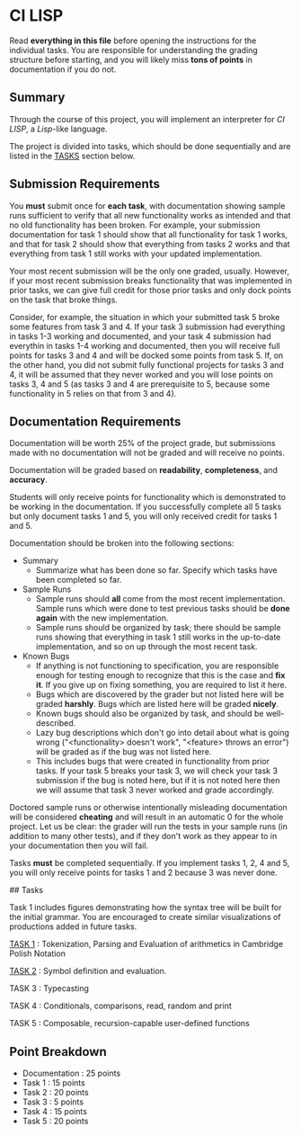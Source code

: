# CI LISP

Read **everything in this file** before opening the instructions for the individual tasks. You are responsible for understanding the grading structure before starting, and you will likely miss **tons of points** in documentation if you do not.

## Summary

Through the course of this project, you will implement an interpreter for *CI LISP*, a *Lisp*-like language.

The project is divided into tasks, which should be done sequentially and are listed in the [TASKS](#tasks) section below.

## Submission Requirements

You **must** submit once for **each task**, with documentation showing sample runs sufficient to verify that all new functionality works as intended and that no old functionality has been broken. For example, your submission documentation for task 1 should show that all functionality for task 1 works, and that for task 2 should show that everything from tasks 2 works and that everything from task 1 still works with your updated implementation.

Your most recent submission will be the only one graded, usually. However, if your most recent submission breaks functionality that was implemented in prior tasks, we can give full credit for those prior tasks and only dock points on the task that broke things.

Consider, for example, the situation in which your submitted task 5 broke some features from task 3 and 4. If your task 3 submission had everything in tasks 1-3 working and documented, and your task 4 submission had everythin in tasks 1-4 working and documented, then you will receive full points for tasks 3 and 4 and will be docked some points from task 5. If, on the other hand, you did not submit fully functional projects for tasks 3 and 4, it will be assumed that they never worked and you will lose points on tasks 3, 4 and 5 (as tasks 3 and 4 are prerequisite to 5, because some functionality in 5 relies on that from 3 and 4).

## Documentation Requirements

Documentation will be worth 25% of the project grade, but submissions made with no documentation will not be graded and will receive no points.

Documentation will be graded based on **readability**, **completeness**, and **accuracy**.

Students will only receive points for functionality which is demonstrated to be working in the documentation. If you successfully complete all 5 tasks but only document tasks 1 and 5, you will only received credit for tasks 1 and 5.

Documentation should be broken into the following sections:

* Summary
	* Summarize what has been done so far. Specify which tasks have been completed so far.
* Sample Runs
	* Sample runs should **all** come from the most recent implementation. Sample runs which were done to test previous tasks should be **done again** with the new implementation.
	* Sample runs should be organized by task; there should be sample runs showing that everything in task 1 still works in the up-to-date implementation, and so on up through the most recent task.
* Known Bugs
	* If anything is not functioning to specification, you are responsible enough for testing enough to recognize that this is the case and **fix it**. If you give up on fixing something, you are required to list it here.
	* Bugs which are discovered by the grader but not listed here will be graded **harshly**. Bugs which are listed here will be graded **nicely**.
	* Known bugs should also be organized by task, and should be well-described.
	* Lazy bug descriptions which don't go into detail about what is going wrong ("\<functionality\> doesn't work", "\<feature\> throws an error") will be graded as if the bug was not listed here.
	* This includes bugs that were created in functionality from prior tasks. If your task 5 breaks your task 3, we will check your task 3 submission if the bug is noted here, but if it is not noted here then we will assume that task 3 never worked and grade accordingly.

Doctored sample runs or otherwise intentionally misleading documentation will be considered **cheating** and will result in an automatic 0 for the whole project. Let us be clear: the grader will run the tests in your sample runs (in addition to many other tests), and if they don't work as they appear to in your documentation then you will fail.

Tasks **must** be completed sequentially. If you implement tasks 1, 2, 4 and 5, you will only receive points for tasks 1 and 2 because 3 was never done.


##<a name="tasks"></a> Tasks

Task 1 includes figures demonstrating how the syntax tree will be built for the initial grammar. You are encouraged to create similar visualizations of productions added in future tasks.

[TASK 1](./instructions/task_1.md) : Tokenization, Parsing and Evaluation of arithmetics in Cambridge Polish Notation

[TASK 2](./instructions/task_2.md) : Symbol definition and evaluation.

TASK 3 : Typecasting

TASK 4 : Conditionals, comparisons, read, random and print

TASK 5 : Composable, recursion-capable user-defined functions

## Point Breakdown

* Documentation : 25 points
* Task 1 : 15 points
* Task 2 : 20 points
* Task 3 : 5 points
* Task 4 : 15 points
* Task 5 : 20 points
